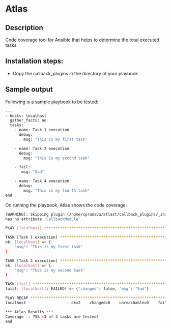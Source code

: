 # Atlas


## Description

Code coverage tool for Ansible that helps to determine the total executed tasks

## Installation steps:
* Copy the callback_plugins in the directory of your playbook

## Sample output

Following is a sample playbook to be tested:
```bash
---
- hosts: localhost
  gather_facts: no
  tasks:
    - name: Task 1 execution
      debug:
        msg: "This is my first task"

    - name: Task 2 execution
      debug:
        msg: "This is my second task"

    - fail:
       msg: "Sad"

    - name: Task 4 execution
      debug:
        msg: "This is my fourth task"
end
```

On running the playbook, Atlas shows the code coverage:

```bash
[WARNING]: Skipping plugin (/home/cpranava/atlast/callback_plugins/_init_.py) as it seems to be invalid: module 'ansible.plugins.callback._init_'
has no attribute 'CallbackModule'

PLAY [localhost] *********************************************************************************************************************************

TASK [Task 1 execution] **************************************************************************************************************************
ok: [localhost] => {
    "msg": "This is my first task"
}

TASK [Task 2 execution] **************************************************************************************************************************
ok: [localhost] => {
    "msg": "This is my second task"
}

TASK [fail] **************************************************************************************************************************************
fatal: [localhost]: FAILED! => {"changed": false, "msg": "Sad"}

PLAY RECAP ***************************************************************************************************************************************
localhost                  : ok=2    changed=0    unreachable=0    failed=1    skipped=0    rescued=0    ignored=0

*** Atlas Results ***
Coverage  : 75% (3 of 4 tasks are tested)
end
```
